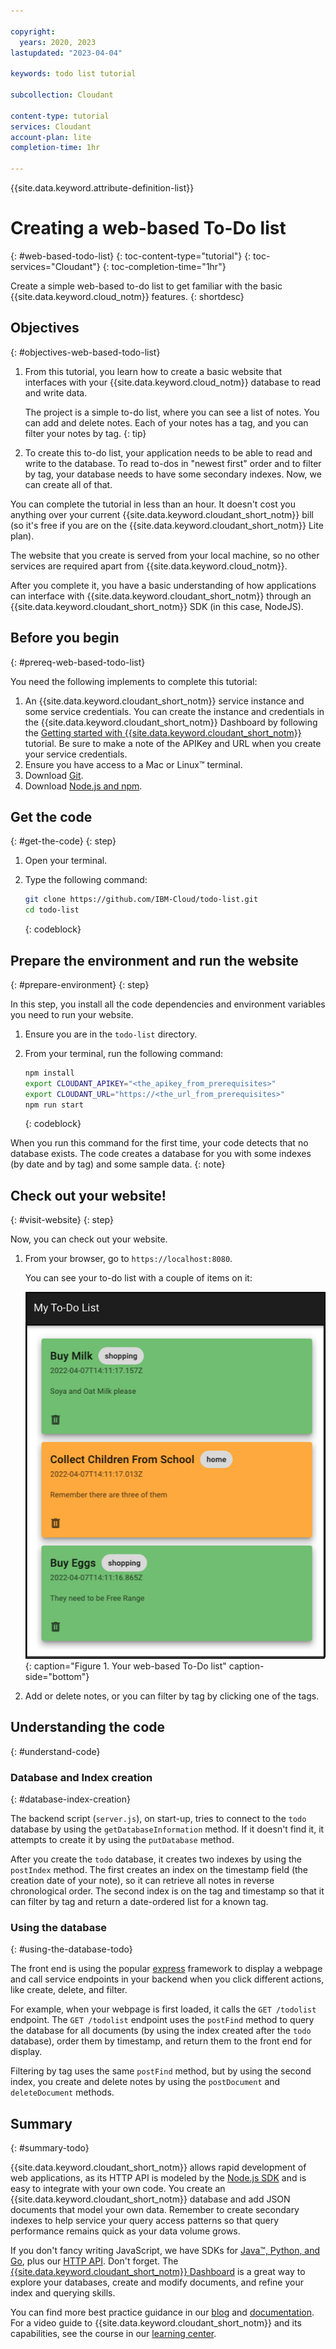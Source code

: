```yaml
---

copyright:
  years: 2020, 2023
lastupdated: "2023-04-04"

keywords: todo list tutorial

subcollection: Cloudant

content-type: tutorial
services: Cloudant
account-plan: lite
completion-time: 1hr

---
```


{{site.data.keyword.attribute-definition-list}}

# Creating a web-based To-Do list
{: #web-based-todo-list}
{: toc-content-type="tutorial"}
{: toc-services="Cloudant"}
{: toc-completion-time="1hr"}

Create a simple web-based to-do list to get familiar with the basic {{site.data.keyword.cloud_notm}} features.
{: shortdesc}

## Objectives
{: #objectives-web-based-todo-list}

1. From this tutorial, you learn how to create a basic website that interfaces with your {{site.data.keyword.cloud_notm}} database to read and write data.

   The project is a simple to-do list, where you can see a list of notes. You can add and delete notes. Each of your notes has a tag, and you can filter your notes by tag.
   {: tip}

1. To create this to-do list, your application needs to be able to read and write to the database. To read to-dos in "newest first" order and to filter by tag, your database needs to have some secondary indexes. Now, we can create all of that.

You can complete the tutorial in less than an hour. It doesn't cost you anything over your current {{site.data.keyword.cloudant_short_notm}} bill (so it's free if you are on the {{site.data.keyword.cloudant_short_notm}} Lite plan).

The website that you create is served from your local machine, so no other services are required apart from {{site.data.keyword.cloud_notm}}.

After you complete it, you have a basic understanding of how applications can interface with {{site.data.keyword.cloudant_short_notm}} through an {{site.data.keyword.cloudant_short_notm}} SDK (in this case, NodeJS).

## Before you begin
{: #prereq-web-based-todo-list}

You need the following implements to complete this tutorial:

1. An {{site.data.keyword.cloudant_short_notm}} service instance and some service credentials. You can create the instance and credentials in the {{site.data.keyword.cloudant_short_notm}} Dashboard by following the [Getting started with {{site.data.keyword.cloudant_short_notm}}](/docs/Cloudant?topic=Cloudant-getting-started-with-cloudant) tutorial. Be sure to make a note of the APIKey and URL when you create your service credentials.
2. Ensure you have access to a Mac or Linux&trade; terminal.
3. Download [Git](https://git-scm.com/downloads).
4. Download [Node.js and npm](https://docs.npmjs.com/downloading-and-installing-node-js-and-npm).


## Get the code
{: #get-the-code}
{: step}

1. Open your terminal.
2. Type the following command:

   ```sh
   git clone https://github.com/IBM-Cloud/todo-list.git
   cd todo-list
   ```
   {: codeblock}

## Prepare the environment and run the website
{: #prepare-environment}
{: step}

In this step, you install all the code dependencies and environment variables you need to run your website.

1. Ensure you are in the `todo-list` directory.
1. From your terminal, run the following command:

   ```sh
   npm install
   export CLOUDANT_APIKEY="<the_apikey_from_prerequisites>"
   export CLOUDANT_URL="https://<the_url_from_prerequisites>"
   npm run start
   ```
   {: codeblock}

When you run this command for the first time, your code detects that no database exists. The code creates a database for you with some indexes (by date and by tag) and some sample data.
{: note}

## Check out your website!
{: #visit-website}
{: step}

Now, you can check out your website.

1. From your browser, go to `https://localhost:8080`.

   You can see your to-do list with a couple of items on it:

   ![Your to-do list](images/todolist.png){: caption="Figure 1. Your web-based To-Do list" caption-side="bottom"}

1. Add or delete notes, or you can filter by tag by clicking one of the tags.

## Understanding the code
{: #understand-code}

### Database and Index creation
{: #database-index-creation}

The backend script (`server.js`), on start-up, tries to connect to the `todo` database by using the `getDatabaseInformation` method. If it doesn't find it, it attempts to create it by using the `putDatabase` method.

After you create the `todo` database, it creates two indexes by using the `postIndex` method. The first creates an index on the timestamp field (the creation date of your note), so it can retrieve all notes in reverse chronological order. The second index is on the tag and timestamp so that it can filter by tag and return a date-ordered list for a known tag.

### Using the database
{: #using-the-database-todo}

The front end is using the popular [express](https://expressjs.com/) framework to display a webpage and call service endpoints in your backend when you click different actions, like create, delete, and filter.

For example, when your webpage is first loaded, it calls the `GET /todolist` endpoint. The `GET /todolist` endpoint uses the `postFind` method to query the database for all documents (by using the index created after the `todo` database), order them by timestamp, and return them to the front end for display.

Filtering by tag uses the same `postFind` method, but by using the second index, you create and delete notes by using the `postDocument` and `deleteDocument` methods.

## Summary
{: #summary-todo}

{{site.data.keyword.cloudant_short_notm}} allows rapid development of web applications, as its HTTP API is modeled by the [Node.js SDK](https://www.npmjs.com/package/@ibm-cloud/cloudant) and is easy to integrate with your own code. You create an {{site.data.keyword.cloudant_short_notm}} database and add JSON documents that model your own data. Remember to create secondary indexes to help service your query access patterns so that query performance remains quick as your data volume grows.

If you don't fancy writing JavaScript, we have SDKs for [Java&trade;, Python, and Go](/apidocs/cloudant), plus our [HTTP API](/apidocs/cloudant). Don't forget. The [{{site.data.keyword.cloudant_short_notm}} Dashboard](/docs/Cloudant?topic=Cloudant-connecting#ibm-cloudant-dashboard) is a great way to explore your databases, create and modify documents, and refine your index and querying skills.

You can find more best practice guidance in our [blog](https://blog.cloudant.com/2019/11/21/Best-and-Worst-Practices.html) and [documentation](/docs/services/Cloudant/getting-started.html). For a video guide to {{site.data.keyword.cloudant_short_notm}} and its capabilities, see the course in our [learning center](/docs/Cloudant?topic=Cloudant-learning-center).
